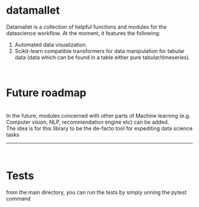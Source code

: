# datamallet

Datamallet is a collection of helpful functions and modules for the datascience workflow. 
At the moment, it features the following:
1) Automated data visualization.<br>
2) Scikit-learn compatible transformers for data manipulation for tabular data 
(data which can be found in a table either pure tabular/timeseries).

<br>

# Future roadmap
<br>
In the future, modules concerned with other parts of Machine learning 
(e.g. Computer vision, NLP, recommendation engine etc) can be added.<br> 
The idea is for this library to be the de-facto tool for expediting data science tasks
<hr>
<br>

# Tests<br>
from the main directory, you can run the tests by simply unning the pytest command